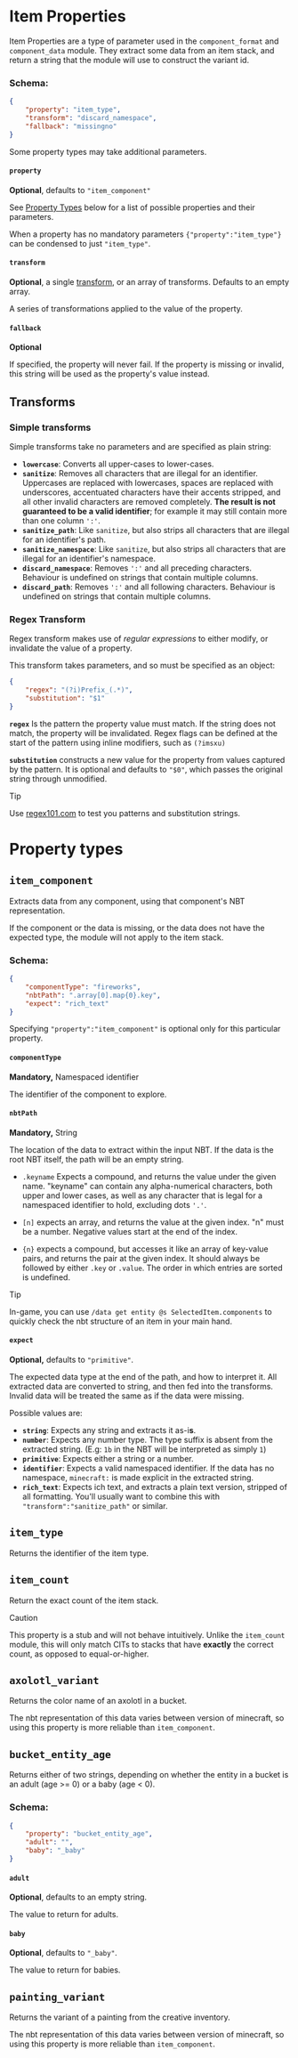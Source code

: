 # Item Properties

Item Properties are a type of parameter used in the `component_format` and `component_data` module. They extract some data from an item stack, and return a string that the module will use to construct the variant id.

### Schema:
```json
{
	"property": "item_type",
	"transform": "discard_namespace",
	"fallback": "missingno"
}
```

Some property types may take additional parameters.

#### `property`
**Optional**, defaults to `"item_component"`

See [Property Types](#property-types) below for a list of possible properties and their parameters.

When a property has no mandatory parameters  `{"property":"item_type"}` can be condensed to just `"item_type"`.

#### `transform`
**Optional**, a single [transform](#transforms), or an array of transforms. Defaults to an empty array.

A series of transformations applied to the value of the property.

#### `fallback`
**Optional**

If specified, the property will never fail.
If the property is missing or invalid, this string will be used as the property's value instead.

## Transforms
### Simple transforms
Simple transforms take no parameters and are specified as plain string:
- **`lowercase`**: Converts all upper-cases to lower-cases.
- **`sanitize`**: Removes all characters that are illegal for an identifier. Uppercases are replaced with lowercases, spaces are replaced with underscores, accentuated characters have their accents stripped, and all other invalid characters are removed completely.
**The result is not guaranteed to be a valid identifier**; for example it may still contain more than one column `':'`.
- **`sanitize_path`**: Like `sanitize`, but also strips all characters that are illegal for an identifier's path.
- **`sanitize_namespace`**: Like `sanitize`, but also strips all characters that are illegal for an identifier's namespace.
- **`discard_namespace`**: Removes `':'` and all preceding characters. Behaviour is undefined on strings that contain multiple columns.
- **`discard_path`**: Removes `':'` and all following characters. Behaviour is undefined on strings that contain multiple columns.

### Regex Transform
Regex transform makes use of *regular expressions* to either modify, or invalidate the value of a property.

This transform takes parameters, and so must be specified as an object:

```json
{
	"regex": "(?i)Prefix_(.*)",
	"substitution": "$1"
}
```

**`regex`** Is the pattern the property value must match. If the string does not match, the property will be invalidated.
Regex flags can be defined at the start of the pattern using inline modifiers, such as `(?imsxu)`

**`substitution`** constructs a new value for the property from values captured by the pattern. It is optional and defaults to `"$0"`, which passes the original string through unmodified.

> [!TIP]
>
>  Use [regex101.com](https://regex101.com/) to test you patterns and substitution strings.


# Property types
## `item_component`
Extracts data from any component, using that component's NBT representation.

If the component or the data is missing, or the data does not have the expected type, the module will not apply to the item stack.

### Schema:

```json
{
	"componentType": "fireworks",
	"nbtPath": ".array[0].map{0}.key",
	"expect": "rich_text"
}
```

Specifying `"property":"item_component"` is optional only for this particular property.

#### `componentType`
**Mandatory,** Namespaced identifier

The identifier of the component to explore.

#### `nbtPath`
**Mandatory,** String

The location of the data to extract within the input NBT. If the data is the root NBT itself, the path will be an empty string.

- `.keyname` Expects a compound, and returns the value under the given name. "keyname" can contain any alpha-numerical characters, both upper and lower cases, as well as any character that is legal for a namespaced identifier to hold, excluding dots `'.'`.

- `[n]` expects an array, and returns the value at the given index. "n" must be a number. Negative values start at the end of the index.

- `{n}` expects a compound, but accesses it like an array of key-value pairs, and returns the pair at the given index. It should always be followed by either `.key` or `.value`.
The order in which entries are sorted is undefined.

> [!TIP]
> 
> In-game, you can use `/data get entity @s SelectedItem.components` to quickly check the nbt structure of an item in your main hand.

#### `expect`
**Optional,**  defaults to `"primitive"`.

The expected data type at the end of the path, and how to interpret it.
All extracted data are converted to string, and then fed into the transforms.
Invalid data will be treated the same as if the data were missing.

Possible values are:
- **`string`**: Expects any string and extracts it as-i**s**.
- **`number`**: Expects any number type. The type suffix is absent from the extracted string. (E.g: `1b` in the NBT will be interpreted as simply `1`)
- **`primitive`**: Expects either a string or a number.
- **`identifier`**: Expects a valid namespaced identifier. If the data has no namespace, `minecraft:` is made explicit in the extracted string.
- **`rich_text`**: Expects ich text, and extracts a plain text version, stripped of all formatting. You'll usually want to combine this with `"transform":"sanitize_path"` or similar.

## `item_type`

Returns the identifier of the item type.

## `item_count`

Return the exact count of the item stack.

> [!CAUTION]
>
> This property is a stub and will not behave intuitively. Unlike the `item_count` module, this will only match CITs to stacks that have **exactly** the correct count, as opposed to equal-or-higher.

## `axolotl_variant`

Returns the color name of an axolotl in a bucket.

The nbt representation of this data varies between version of minecraft, so using this property is more reliable than `item_component`.

## `bucket_entity_age`

Returns either of two strings, depending on whether the entity in a bucket is an adult (age >= 0) or a baby (age < 0).

### Schema:
```json
{
	"property": "bucket_entity_age",
	"adult": "",
	"baby": "_baby"
}
```
#### `adult`
**Optional**, defaults to an empty string.

The value to return for adults.

#### `baby`
**Optional**, defaults to `"_baby"`.

The value to return for babies.

## `painting_variant`

Returns the variant of a painting from the creative inventory.

The nbt representation of this data varies between version of minecraft, so using this property is more reliable than `item_component`.
